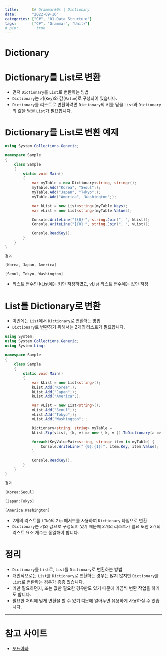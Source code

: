 ```yaml
---
title:      C# Grammar#0x | Dictionary
date:       "2022-09-16"
categories: ["C#", "01.Data Structure"]
tags:       ["C#", "Grammar", "Unity"]
# pin:        true
---
```


# Dictionary

# Dictionary를 List로 변환
- 먼저 ```Dictionary```를 ```List```로 변환하는 방법
- ```Dictionary```는 키(```Key```)와 값(```Value```)로 구성되어 있습니다.
- ```Dictionary```를 리스트로 변환하려면 ```Dictionary```의 키를 담을 ```List```와 ```Dictionary```의 값을 담을 ```List```가 필요합니다.

# Dictionary를 List로 변환 예제
```c#
using System.Collections.Generic;

namespace Sample
{
	class Sample
	{
		static void Main()
		{
			var myTable = new Dictionary<string, string>();
			myTable.Add("Korea", "Seoul";);
			myTable.Add("Japan", "Tokyo";);
			myTable.Add("America", "Washington";);

			var kList = new List<string>(myTable.Keys);
			var vList = new List<string>(myTable.Values);

			Console.WriteLine("[{0}]", string.Join(", ", kList));
			Console.WriteLine("[{0}]", string.Join(", ", vList));

			Console.ReadKey();
		}
	}
}

결과

[Korea, Japan, America]

[Seoul, Tokyo, Washington]
```
- 리스트 변수인 kList에는 키만 저장하였고, vList 리스트 변수에는 값만 저장

# List를 Dictionary로 변환
- 이번에는 ```List```에서 ```Dictionary```로 변환하는 방법
- ```Dictionary```로 변환하기 위해서는 2개의 리스트가 필요합니다.

```c#
using System;
using System.Collections.Generic;
using System.Linq;

namespace Sample
{
	class Sample
	{
		static void Main()
		{
			var kList = new List<string>();
			kList.Add("Korea";);
			kList.Add("Japan";);
			kList.Add("America";);

			var vList = new List<string>();
			vList.Add("Seoul";);
			vList.Add("Tokyo";);
			vList.Add("Washington";);

			Dictionary<string, string> myTable = 
			kList.Zip(vList, (k, v) => new { k, v }).ToDictionary(a => a.k, a => a.v);

			foreach(KeyValuePair<string, string> item in myTable) {
				Console.WriteLine("[{0}:{1}]", item.Key, item.Value); 
			}

			Console.ReadKey();
		}
	}
}

결과

[Korea:Seoul]

[Japan:Tokyo]

[America:Washington]
```
- 2개의 리스트를 ```LINQ```의 ```Zip``` 메서드를 사용하여 ```Dictionary``` 타입으로 변환
- ```Dictionary```는 키와 값으로 구성되어 있기 때문에 2개의 리스트가 필요 또한 2개의 리스트 요소 개수는 동일해야 합니다.

# 정리
- ```Dictionary```를 ```List```로, ```List```를 ```Dictionary```로 변환하는 방법
- 개인적으로는 ```List```를 ```Dictionary```로 변환하는 경우는 많지 않지만 ```Dictionary```를 ```List```로 변환하는 경우가 종종 있습니다.
- 키만 필요하던지, 또는 값만 필요한 경우만도 있기 때문에 가끔씩 변환 작업을 하기도 합니다.
- 필요한 처리에 맞게 변환을 할 수 있기 때문에 알아두면 유용하게 사용하실 수 있습니다.


---

# 참고 사이트
- [포뇨아빠](https://ponyozzang.tistory.com/329)